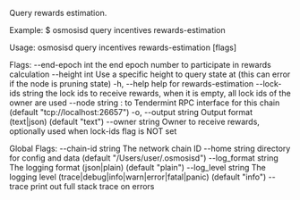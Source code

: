 Query rewards estimation.

Example:
$ osmosisd query incentives rewards-estimation

Usage:
  osmosisd query incentives rewards-estimation [flags]

Flags:
      --end-epoch int     the end epoch number to participate in rewards calculation
      --height int        Use a specific height to query state at (this can error if the node is pruning state)
  -h, --help              help for rewards-estimation
      --lock-ids string   the lock ids to receive rewards, when it is empty, all lock ids of the owner are used
      --node string       <host>:<port> to Tendermint RPC interface for this chain (default "tcp://localhost:26657")
  -o, --output string     Output format (text|json) (default "text")
      --owner string      Owner to receive rewards, optionally used when lock-ids flag is NOT set

Global Flags:
      --chain-id string     The network chain ID
      --home string         directory for config and data (default "/Users/user/.osmosisd")
      --log_format string   The logging format (json|plain) (default "plain")
      --log_level string    The logging level (trace|debug|info|warn|error|fatal|panic) (default "info")
      --trace               print out full stack trace on errors
